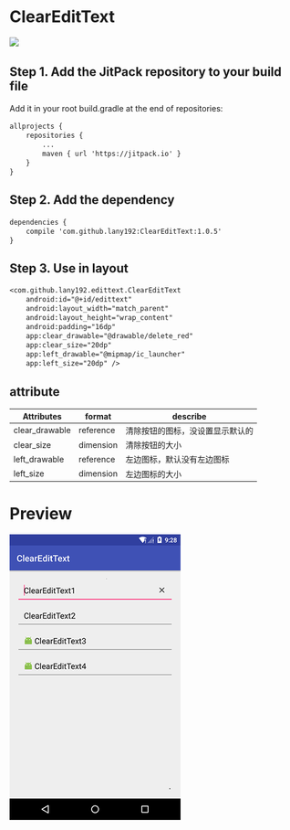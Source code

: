 # ClearEditText
[![](https://jitpack.io/v/lany192/ClearEditText.svg)](https://jitpack.io/#lany192/ClearEditText)
## Step 1. Add the JitPack repository to your build file
Add it in your root build.gradle at the end of repositories:

    allprojects {
        repositories {
            ...
            maven { url 'https://jitpack.io' }
        }
    }
    
## Step 2. Add the dependency

    dependencies {
        compile 'com.github.lany192:ClearEditText:1.0.5'
    }

## Step 3. Use in layout

    <com.github.lany192.edittext.ClearEditText
        android:id="@+id/edittext"
        android:layout_width="match_parent"
        android:layout_height="wrap_content"
        android:padding="16dp"
        app:clear_drawable="@drawable/delete_red"
        app:clear_size="20dp"
        app:left_drawable="@mipmap/ic_launcher"
        app:left_size="20dp" />

## attribute 

|Attributes|format|describe
|---|---|---|
|clear_drawable| reference|清除按钮的图标，没设置显示默认的
|clear_size| dimension|清除按钮的大小
|left_drawable| reference|左边图标，默认没有左边图标
|left_size| dimension|左边图标的大小

# Preview
![image](https://github.com/lany192/ClearEditText/raw/master/preview/pic.png)